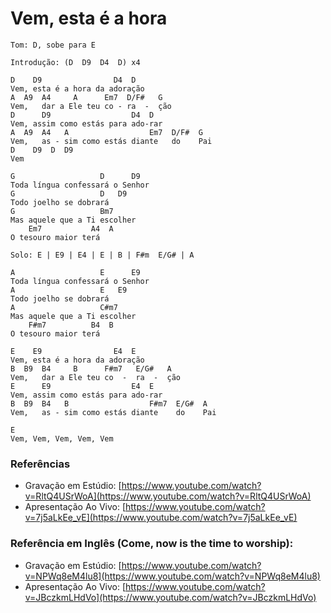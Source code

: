 # Vem, esta é a hora

```
Tom: D, sobe para E
```

```
Introdução: (D  D9  D4  D) x4
```

```
D    D9                D4  D
Vem, esta é a hora da adoração
A  A9  A4     A      Em7  D/F#   G
Vem,   dar a Ele teu co - ra  -  ção
D      D9                  D4  D
Vem, assim como estás para ado-rar
A  A9  A4   A                  Em7  D/F#  G
Vem,   as - sim como estás diante   do    Pai
D    D9  D  D9
Vem

G                   D      D9
Toda língua confessará o Senhor
G                   D   D9
Todo joelho se dobrará
G                   Bm7
Mas aquele que a Ti escolher
    Em7           A4  A
O tesouro maior terá

Solo: E | E9 | E4 | E | B | F#m  E/G# | A

A                   E      E9
Toda língua confessará o Senhor
A                   E   E9
Todo joelho se dobrará
A                   C#m7
Mas aquele que a Ti escolher
    F#m7          B4  B
O tesouro maior terá

E    E9                E4  E
Vem, esta é a hora da adoração
B  B9  B4     B      F#m7   E/G#   A
Vem,   dar a Ele teu co  -  ra  -  ção
E      E9                  E4  E
Vem, assim como estás para ado-rar
B  B9  B4   B                  F#m7  E/G#  A
Vem,   as - sim como estás diante    do    Pai

E
Vem, Vem, Vem, Vem, Vem
```

### Referências

* Gravação em Estúdio: [https://www.youtube.com/watch?v=RltQ4USrWoA](https://www.youtube.com/watch?v=RltQ4USrWoA)
* Apresentação Ao Vivo: [https://www.youtube.com/watch?v=7j5aLkEe_vE](https://www.youtube.com/watch?v=7j5aLkEe_vE)

### Referência em Inglês (Come, now is the time to worship):

* Gravação em Estúdio: [https://www.youtube.com/watch?v=NPWq8eM4lu8](https://www.youtube.com/watch?v=NPWq8eM4lu8)
* Apresentação Ao Vivo: [https://www.youtube.com/watch?v=JBczkmLHdVo](https://www.youtube.com/watch?v=JBczkmLHdVo)
